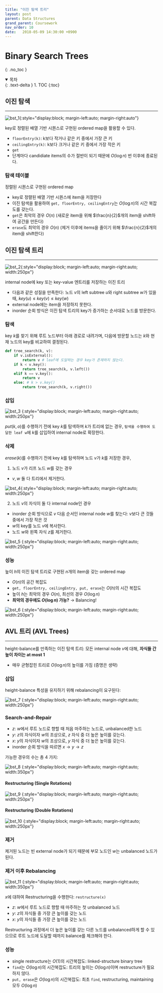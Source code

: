 ```yaml
---
title: "이진 탐색 트리"
layout: post
parent: Data Structures
grand_parent: Coursework
nav_order: 10
date:   2018-05-09 14:30:00 +0900
---
```

# Binary Search Trees
{: .no_toc }

<details open markdown="block">
  <summary>
    목차
  </summary>
  {: .text-delta }
1. TOC
{:toc}
</details>

## 이진 탐색
---
![bst_1](../../../assets/images/2018-05-09-image-1.png){:style="display:block; margin-left:auto; margin-right:auto"}

key로 정렬된 배열 기반 시퀀스로 구현된 ordered map을 활용할 수 있다.
- `floorEntry(k)`: k보다 작거나 같은 키 중에서 가장 큰 키
- `ceilingEntry(k)`: k보다 크거나 같은 키 중에서 가장 작은 키
- `get`
- 단계마다 candidiate items의 수가 절반이 되기 때문에 $O(\log n)$ 번 이후에 종료된다.

### 탐색 테이블
정렬된 시퀀스로 구현된 ordered map
- key로 정렬된 배열 기반 시퀀스에 item을 저장한다
- 이진 탐색을 활용하여 `get, floorEntry, ceilingEntry`는 $O(\log n)$의 시간 복잡도를 갖는다.
- `get`은 최악의 경우 $O(n)$ (새로운 item을 위해 $\frac{n}{2}$개의 item을 shift하여 공간을 만든다)
- `erase`도 최악의 경우 $O(n)$ (제거 이후에 items을 줄이기 위해 $\frac{n}{2}$개의 item을 shift한다)

## 이진 탐색 트리
---
![bst_2](../../../assets/images/2018-05-09-image-2.png){:style="display:block; margin-left:auto; margin-right:auto; width:250px"}

internal node에 key 또는 key-value 엔트리를 저장하는 이진 트리
- 다음과 같은 성질을 만족한다: 노드 $v$의 left subtree $u$와 right subtree $w$가 있을 때, $key(u)\leq key(v)\leq key(w)$
- external node에는 item을 저장하지 못한다.
- inorder 순회 방식은 이진 탐색 트리의 key가 증가하는 순서대로 노드를 방문한다.

### 탐색
key $k$를 찾기 위해 루트 노드부터 아래 경로로 내려가며, 다음에 방문할 노드는 $k$와 현재 노드의 key를 비교하여 결정된다.

```python
def tree_search(k, v):
    if v.isExternal():
        return v # leaf에 도달하는 경우 key가 존재하지 않는다.
    if k < v.key():
        return tree_search(k, v.left())
    elif k == v.key():
        return v
    else: # k > v.key()
        return tree_search(k, v.right())
```

### 삽입
![bst_3](../../../assets/images/2018-05-09-image-3.png)
{:style="display:block; margin-left:auto; margin-right:auto; width:250px"}

$put(k, o)$를 수행하기 전에 key $k$를 탐색하며 $k$가 트리에 없는 경우, `탐색을 수행하여 도달한 leaf w`에 $k$를 삽입하여 internal node로 확장한다.

### 삭제
$erase(k)$를 수행하기 전에 key $k$를 탐색하며 노드 $v$가 $k$를 저장한 경우, 

1. 노드 $v$가 리프 노드 $w$를 갖는 경우
- $v, w$ 둘 다 트리에서 제거한다.

![bst_4](../../../assets/images/2018-05-09-image-4.png){:style="display:block; margin-left:auto; margin-right:auto; width:250px"}

2. 노드 $v$의 자식이 둘 다 internal node인 경우
- inorder 순회 방식으로 $v$ 다음 순서인 internal node $w$를 찾는다: $v$보다 큰 것들 중에서 가장 작은 것
- $w$의 key를 노드 $v$에 복사한다.
- 노드 $w$와 왼쪽 자식 $z$를 제거한다.

![bst_5](../../../assets/images/2018-05-09-image-5.png)
{:style="display:block; margin-left:auto; margin-right:auto; width:250px"}

### 성능
높이 $h$의 이진 탐색 트리로 구현된 $n$개의 item을 갖는 ordered map
- $O(n)$의 공간 복잡도
- `get, floorEntry, ceilingEntry, put, erase`는 $O(h)$의 시간 복잡도
- 높이 $h$는 최악의 경우 $O(n)$, 최선의 경우 $O(\log n)$
- **최악의 경우에도 $O(\log n)$ 가능?** $\rightarrow$ Balancing!

![bst_6](../../../assets/images/2018-05-09-image-6.png)
{:style="display:block; margin-left:auto; margin-right:auto; width:250px"}

## AVL 트리 (AVL Trees)
---
height-balance를 만족하는 이진 탐색 트리: 모든 internal node $v$에 대해, **자식들 간 높이 차이는 at most 1**
- 매우 균형잡힌 트리로 $O(\log n)$의 높이를 가짐 (증명은 생략)

### 삽입
height-balance 특성을 유지하기 위해 rebalancing이 요구된다:

![bst_7](../../../assets/images/2018-05-09-image-7.png)
{:style="display:block; margin-left:auto; margin-right:auto; width:250px"}

### Search-and-Repair
- $z$: $w$에서 루트 노드로 향할 때 처음 마주하는 노드로, unbalanced한 노드
- $y$: $z$의 자식이자 $w$의 조상으로, $z$ 자식 중 더 높은 높이를 갖는다.
- $x$: $y$의 자식이자 $w$의 조상으로, $y$ 자식 중 더 높은 높이를 갖는다.
- inorder 순회 방식을 따르면 $x\rightarrow y\rightarrow z$

가능한 경우의 수는 총 4 가지:

![bst_8](../../../assets/images/2018-05-09-image-8.png)
{:style="display:block; margin-left:auto; margin-right:auto; width:350px"}

#### Restructuring (Single Rotations)
![bst_9](../../../assets/images/2018-05-09-image-9.png)
{:style="display:block; margin-left:auto; margin-right:auto; width:250px"}

#### Restructuring (Double Rotations)
![bst_10](../../../assets/images/2018-05-09-image-10.png)
{:style="display:block; margin-left:auto; margin-right:auto; width:250px"}

### 제거
제거된 노드는 빈 external node가 되기 때문에 부모 노드인 $w$는 unbalanced 노드가 된다.

### 제거 이후 Rebalancing
![bst_11](../../../assets/images/2018-05-09-image-11.png)
{:style="display:block; margin-left:auto; margin-right:auto; width:350px"}

$x$에 대하여 Restructuring을 수행한다: `restructure(x)`
- $z$: $w$에서 루트 노드로 향할 때 마주하는 첫 unbalanced 노드
- $y$: $z$의 자식들 중 가장 큰 높이를 갖는 노드
- $x$: $y$의 자식들 중 가장 큰 높이를 갖는 노드

Restructuring 과정에서 더 높은 높이를 갖는 다른 노드를 unbalanced하게 할 수 있으므로 루트 노드에 도달할 때까지 balance를 체크해야 한다.

### 성능
- single restructure는 $O(1)$의 시간복잡도: linked-structure binary tree
- `find`는 $O(\log n)$의 시간복잡도: 트리의 높이는 $O(\log n)$이며 restructure가 필요하지 않다.
- `put, erase`은 $O(\log n)$의 시간복잡도: 최초 `find`, restructuring, maintaining 모두 $O(\log n)$